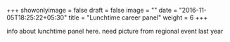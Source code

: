 +++
showonlyimage = false
draft = false
image = ""
date = "2016-11-05T18:25:22+05:30"
title = "Lunchtime career panel"
weight = 6
+++

info about lunchtime panel here. 
need picture from regional event last year

